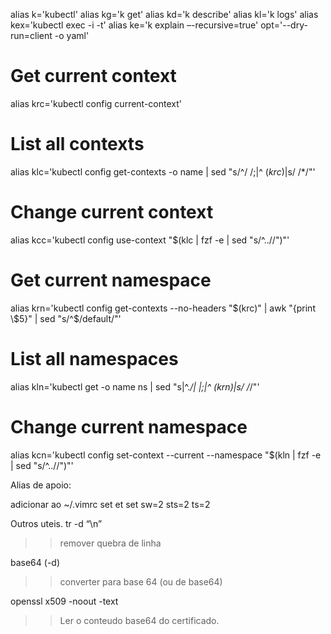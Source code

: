 alias k='kubectl'
alias kg='k get'
alias kd='k describe'
alias kl='k logs'
alias kex='kubectl exec -i -t'
alias ke='k explain –-recursive=true'
opt='--dry-run=client -o yaml'

# Get current context
alias krc='kubectl config current-context'
# List all contexts
alias klc='kubectl config get-contexts -o name | sed "s/^/  /;\|^  $(krc)$|s/ /*/"'
# Change current context
alias kcc='kubectl config use-context "$(klc | fzf -e | sed "s/^..//")"'

# Get current namespace
alias krn='kubectl config get-contexts --no-headers "$(krc)" | awk "{print \$5}" | sed "s/^$/default/"'
# List all namespaces
alias kln='kubectl get -o name ns | sed "s|^.*/|  |;\|^  $(krn)$|s/ /*/"'
# Change current namespace
alias kcn='kubectl config set-context --current --namespace "$(kln | fzf -e | sed "s/^..//")"'

Alias de apoio:

adicionar ao ~/.vimrc
set et
set sw=2 sts=2 ts=2

Outros uteis.
tr -d “\n”
>> remover quebra de linha

base64 (-d)
>> converter para base 64 (ou de base64)

openssl x509 -noout -text
>> Ler o conteudo base64 do certificado.